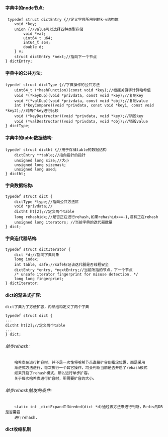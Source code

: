 
#### 字典中的node节点:
     
     typedef struct dictEntry {//定义字典所用到的k-v结构体
        void *key;
        union {//value可以选择四种类型存储
            void *val;
            uint64_t u64;
            int64_t s64;
            double d;
        } v;
        struct dictEntry *next;//指向下一个节点
    } dictEntry;
#### 字典中的公共方法:
     
    typedef struct dictType {//字典操作的公共方法
        uint64_t (*hashFunction)(const void *key);//根据关键字计算哈希值
        void *(*keyDup)(void *privdata, const void *key);//复制key
        void *(*valDup)(void *privdata, const void *obj);//复制value
        int (*keyCompare)(void *privdata, const void *key1, const void *key2);//对两个key进行比较
        void (*keyDestructor)(void *privdata, void *key);//销毁key
        void (*valDestructor)(void *privdata, void *obj);//销毁value
    } dictType;
    
#### 字典中的table数据结构:

    typedef struct dictht {//用于存储table的数据结构
        dictEntry **table;//指向指针的指针
        unsigned long size;//大小
        unsigned long sizemask;
        unsigned long used;
    } dictht;
    
#### 字典数据结构:

    typedef struct dict {
        dictType *type;//指向公共方法区
        void *privdata;//
        dictht ht[2];//定义两个table
        long rehashidx;//是否正在进行rehash,如果rehashidx==-1,没有正在rehash
        unsigned long iterators; //当前字典的迭代器数量
    } dict;
    
#### 字典迭代器结构:

    typedef struct dictIterator {
        dict *d;//指向字典对象
        long index;
        int table, safe;//safe标记该迭代器是否线程安全
        dictEntry *entry, *nextEntry;//当前所指的节点，下一个节点
        /* unsafe iterator fingerprint for misuse detection. */
        long long fingerprint;
    } dictIterator;
    
#### dict的渐进式扩容:
    dict字典为了方便扩容，内部结构定义了两个字典
    
    typedef struct dict {
    ...
    dictht ht[2];//定义两个table
    ...
    } dict;
    
    
###### 单步rehash:
        哈希表在进行扩容时，并不是一次性将哈希节点直接扩容到指定位置，而是采用
        渐进式方法进行，每次执行一个其它操作，均会判断当前是否开启了rehash模式
        如果开启了rehash模式，那么进行单步扩容。
        关于每次哈希表进行扩容时，所需要扩容的大小。
###### 单步rehash触发的条件:
        static int _dictExpandIfNeeded(dict *d)通过该方法来进行判断，Redis的DB是否需要
        进行rehash.

#### dict收缩机制
    
